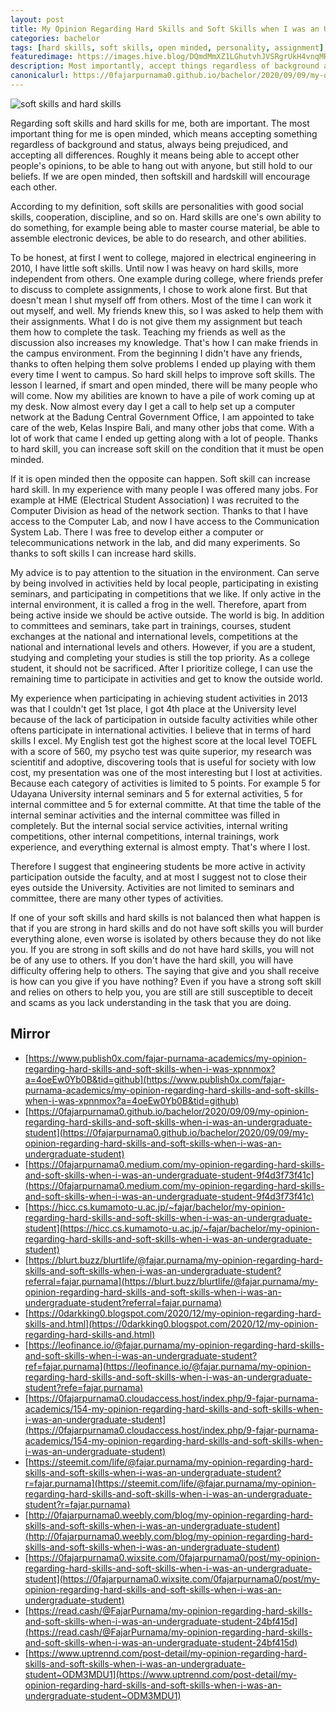 ```yaml
---
layout: post
title: My Opinion Regarding Hard Skills and Soft Skills when I was an Undergraduate Student
categories: bachelor
tags: [hard skills, soft skills, open minded, personality, assignment]
featuredimage: https://images.hive.blog/DQmdMmXZ1LGhutvhJVSRgrUkH4vnqMRUmTrALop849MQSbP/soft-skill-hard-skill.png
description: Most importantly, accept things regardless of background and status, always be prejudiced, and accept all differences.
canonicalurl: https://0fajarpurnama0.github.io/bachelor/2020/09/09/my-opinion-regarding-hard-skills-and-soft-skills-when-i-was-an-undergraduate-student
---
```

![soft skills and hard skills](https://images.hive.blog/DQmdMmXZ1LGhutvhJVSRgrUkH4vnqMRUmTrALop849MQSbP/soft-skill-hard-skill.png)

Regarding soft skills and hard skills for me, both are important. The most important thing for me is open minded, which means accepting something regardless of background and status, always being prejudiced, and accepting all differences. Roughly it means being able to accept other people's opinions, to be able to hang out with anyone, but still hold to our beliefs. If we are open minded, then softskill and hardskill will encourage each other.

According to my definition, soft skills are personalities with good social skills, cooperation, discipline, and so on. Hard skills are one's own ability to do something, for example being able to master course material, be able to assemble electronic devices, be able to do research, and other abilities.

To be honest, at first I went to college, majored in electrical engineering in 2010, I have little soft skills. Until now I was heavy on hard skills, more independent from others. One example during college, where friends prefer to discuss to complete assignments, I chose to work alone first. But that doesn't mean I shut myself off from others. Most of the time I can work it out myself, and well. My friends knew this, so I was asked to help them with their assignments. What I do is not give them my assignment but teach them how to complete the task. Teaching my friends as well as the discussion also increases my knowledge. That's how I can make friends in the campus environment. From the beginning I didn't have any friends, thanks to often helping them solve problems I ended up playing with them every time I went to campus. So hard skill helps to improve soft skills. The lesson I learned, if smart and open minded, there will be many people who will come. Now my abilities are known to have a pile of work coming up at my desk. Now almost every day I get a call to help set up a computer network at the Badung Central Government Office, I am appointed to take care of the web, Kelas Inspire Bali, and many other jobs that come. With a lot of work that came I ended up getting along with a lot of people. Thanks to hard skill, you can increase soft skill on the condition that it must be open minded.

If it is open minded then the opposite can happen. Soft skill can increase hard skill. In my experience with many people I was offered many jobs. For example at HME (Electrical Student Association) I was recruited to the Computer Division as head of the network section. Thanks to that I have access to the Computer Lab, and now I have access to the Communication System Lab. There I was free to develop either a computer or telecommunications network in the lab, and did many experiments. So thanks to soft skills I can increase hard skills.

My advice is to pay attention to the situation in the environment. Can serve by being involved in activities held by local people, participating in existing seminars, and participating in competitions that we like. If only active in the internal environment, it is called a frog in the well. Therefore, apart from being active inside we should be active outside. The world is big. In addition to committees and seminars, take part in trainings, courses, student exchanges at the national and international levels, competitions at the national and international levels and others. However, if you are a student, studying and completing your studies is still the top priority. As a college student, it should not be sacrificed. After I prioritize college, I can use the remaining time to participate in activities and get to know the outside world.

My experience when participating in achieving student activities in 2013 was that I couldn't get 1st place, I got 4th place at the University level because of the lack of participation in outside faculty activities while other oftens participate in international activities. I believe that in terms of hard skills I excel. My English test got the highest score at the local level TOEFL with a score of 560, my psycho test was quite superior, my research was scientitif and adoptive, discovering tools that is useful for society with low cost, my presentation was one of the most interesting but I lost at activities. Because each category of activities is limited to 5 points. For example 5 for Udayana University internal seminars and 5 for external activities, 5 for internal committee and 5 for external committe. At that time the table of the internal seminar activities and the internal committee was filled in completely. But the internal social service activities, internal writing competitions, other internal competitions, internal trainings, work experience, and everything external is almost empty. That's where I lost.

Therefore I suggest that engineering students be more active in activity participation outside the faculty, and at most I suggest not to close their eyes outside the University. Activities are not limited to seminars and committee, there are many other types of activities.

If one of your soft skills and hard skills is not balanced then what happen is that if you are strong in hard skills and do not have soft skills you will burder everything alone, even worse is isolated by others because they do not like you. If you are strong in soft skills and do not have hard skills, you will not be of any use to others. If you don't have the hard skill, you will have difficulty offering help to others. The saying that give and you shall receive is how can you give if you have nothing? Even if you have a strong soft skill and relies on others to help you, you are still are still susceptible to deceit and scams as you lack understanding in the task that you are doing.

## Mirror

*   [https://www.publish0x.com/fajar-purnama-academics/my-opinion-regarding-hard-skills-and-soft-skills-when-i-was-xpnnmox?a=4oeEw0Yb0B&tid=github](https://www.publish0x.com/fajar-purnama-academics/my-opinion-regarding-hard-skills-and-soft-skills-when-i-was-xpnnmox?a=4oeEw0Yb0B&tid=github)
*   [https://0fajarpurnama0.github.io/bachelor/2020/09/09/my-opinion-regarding-hard-skills-and-soft-skills-when-i-was-an-undergraduate-student](https://0fajarpurnama0.github.io/bachelor/2020/09/09/my-opinion-regarding-hard-skills-and-soft-skills-when-i-was-an-undergraduate-student)
*   [https://0fajarpurnama0.medium.com/my-opinion-regarding-hard-skills-and-soft-skills-when-i-was-an-undergraduate-student-9f4d3f73f41c](https://0fajarpurnama0.medium.com/my-opinion-regarding-hard-skills-and-soft-skills-when-i-was-an-undergraduate-student-9f4d3f73f41c)
*   [https://hicc.cs.kumamoto-u.ac.jp/~fajar/bachelor/my-opinion-regarding-hard-skills-and-soft-skills-when-i-was-an-undergraduate-student](https://hicc.cs.kumamoto-u.ac.jp/~fajar/bachelor/my-opinion-regarding-hard-skills-and-soft-skills-when-i-was-an-undergraduate-student)
*   [https://blurt.buzz/blurtlife/@fajar.purnama/my-opinion-regarding-hard-skills-and-soft-skills-when-i-was-an-undergraduate-student?referral=fajar.purnama](https://blurt.buzz/blurtlife/@fajar.purnama/my-opinion-regarding-hard-skills-and-soft-skills-when-i-was-an-undergraduate-student?referral=fajar.purnama)
*   [https://0darkking0.blogspot.com/2020/12/my-opinion-regarding-hard-skills-and.html](https://0darkking0.blogspot.com/2020/12/my-opinion-regarding-hard-skills-and.html)
*   [https://leofinance.io/@fajar.purnama/my-opinion-regarding-hard-skills-and-soft-skills-when-i-was-an-undergraduate-student?ref=fajar.purnama](https://leofinance.io/@fajar.purnama/my-opinion-regarding-hard-skills-and-soft-skills-when-i-was-an-undergraduate-student?refe=fajar.purnama)
*   [https://0fajarpurnama0.cloudaccess.host/index.php/9-fajar-purnama-academics/154-my-opinion-regarding-hard-skills-and-soft-skills-when-i-was-an-undergraduate-student](https://0fajarpurnama0.cloudaccess.host/index.php/9-fajar-purnama-academics/154-my-opinion-regarding-hard-skills-and-soft-skills-when-i-was-an-undergraduate-student)
*   [https://steemit.com/life/@fajar.purnama/my-opinion-regarding-hard-skills-and-soft-skills-when-i-was-an-undergraduate-student?r=fajar.purnama](https://steemit.com/life/@fajar.purnama/my-opinion-regarding-hard-skills-and-soft-skills-when-i-was-an-undergraduate-student?r=fajar.purnama)
*   [http://0fajarpurnama0.weebly.com/blog/my-opinion-regarding-hard-skills-and-soft-skills-when-i-was-an-undergraduate-student](http://0fajarpurnama0.weebly.com/blog/my-opinion-regarding-hard-skills-and-soft-skills-when-i-was-an-undergraduate-student)
*   [https://0fajarpurnama0.wixsite.com/0fajarpurnama0/post/my-opinion-regarding-hard-skills-and-soft-skills-when-i-was-an-undergraduate-student](https://0fajarpurnama0.wixsite.com/0fajarpurnama0/post/my-opinion-regarding-hard-skills-and-soft-skills-when-i-was-an-undergraduate-student)
*   [https://read.cash/@FajarPurnama/my-opinion-regarding-hard-skills-and-soft-skills-when-i-was-an-undergraduate-student-24bf415d](https://read.cash/@FajarPurnama/my-opinion-regarding-hard-skills-and-soft-skills-when-i-was-an-undergraduate-student-24bf415d)
*   [https://www.uptrennd.com/post-detail/my-opinion-regarding-hard-skills-and-soft-skills-when-i-was-an-undergraduate-student~ODM3MDU1](https://www.uptrennd.com/post-detail/my-opinion-regarding-hard-skills-and-soft-skills-when-i-was-an-undergraduate-student~ODM3MDU1)